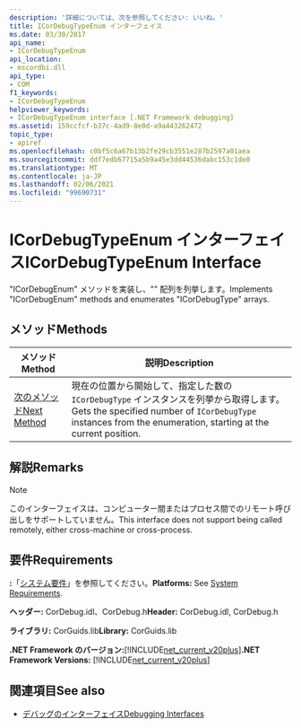 ```yaml
---
description: '詳細については、次を参照してください: いいね。'
title: ICorDebugTypeEnum インターフェイス
ms.date: 03/30/2017
api_name:
- ICorDebugTypeEnum
api_location:
- mscordbi.dll
api_type:
- COM
f1_keywords:
- ICorDebugTypeEnum
helpviewer_keywords:
- ICorDebugTypeEnum interface [.NET Framework debugging]
ms.assetid: 159ccfcf-b37c-4ad9-8e0d-a9a443262472
topic_type:
- apiref
ms.openlocfilehash: c0bf5c6a67b13b2fe29cb3551e287b2597a01aea
ms.sourcegitcommit: ddf7edb67715a5b9a45e3dd44536dabc153c1de0
ms.translationtype: MT
ms.contentlocale: ja-JP
ms.lasthandoff: 02/06/2021
ms.locfileid: "99690731"
---
```

# <a name="icordebugtypeenum-interface"></a><span data-ttu-id="35bbc-103">ICorDebugTypeEnum インターフェイス</span><span class="sxs-lookup"><span data-stu-id="35bbc-103">ICorDebugTypeEnum Interface</span></span>

<span data-ttu-id="35bbc-104">"ICorDebugEnum" メソッドを実装し、"" 配列を列挙します。</span><span class="sxs-lookup"><span data-stu-id="35bbc-104">Implements "ICorDebugEnum" methods and enumerates "ICorDebugType" arrays.</span></span>  
  
## <a name="methods"></a><span data-ttu-id="35bbc-105">メソッド</span><span class="sxs-lookup"><span data-stu-id="35bbc-105">Methods</span></span>  
  
|<span data-ttu-id="35bbc-106">メソッド</span><span class="sxs-lookup"><span data-stu-id="35bbc-106">Method</span></span>|<span data-ttu-id="35bbc-107">説明</span><span class="sxs-lookup"><span data-stu-id="35bbc-107">Description</span></span>|  
|------------|-----------------|  
|[<span data-ttu-id="35bbc-108">次のメソッド</span><span class="sxs-lookup"><span data-stu-id="35bbc-108">Next Method</span></span>](icordebugtypeenum-next-method.md)|<span data-ttu-id="35bbc-109">現在の位置から開始して、指定した数の `ICorDebugType` インスタンスを列挙から取得します。</span><span class="sxs-lookup"><span data-stu-id="35bbc-109">Gets the specified number of `ICorDebugType` instances from the enumeration, starting at the current position.</span></span>|  
  
## <a name="remarks"></a><span data-ttu-id="35bbc-110">解説</span><span class="sxs-lookup"><span data-stu-id="35bbc-110">Remarks</span></span>  
  
> [!NOTE]
> <span data-ttu-id="35bbc-111">このインターフェイスは、コンピューター間またはプロセス間でのリモート呼び出しをサポートしていません。</span><span class="sxs-lookup"><span data-stu-id="35bbc-111">This interface does not support being called remotely, either cross-machine or cross-process.</span></span>  
  
## <a name="requirements"></a><span data-ttu-id="35bbc-112">要件</span><span class="sxs-lookup"><span data-stu-id="35bbc-112">Requirements</span></span>  

 <span data-ttu-id="35bbc-113">**:**「[システム要件](../../get-started/system-requirements.md)」を参照してください。</span><span class="sxs-lookup"><span data-stu-id="35bbc-113">**Platforms:** See [System Requirements](../../get-started/system-requirements.md).</span></span>  
  
 <span data-ttu-id="35bbc-114">**ヘッダー:** CorDebug.idl、CorDebug.h</span><span class="sxs-lookup"><span data-stu-id="35bbc-114">**Header:** CorDebug.idl, CorDebug.h</span></span>  
  
 <span data-ttu-id="35bbc-115">**ライブラリ:** CorGuids.lib</span><span class="sxs-lookup"><span data-stu-id="35bbc-115">**Library:** CorGuids.lib</span></span>  
  
 <span data-ttu-id="35bbc-116">**.NET Framework のバージョン:**[!INCLUDE[net_current_v20plus](../../../../includes/net-current-v20plus-md.md)]</span><span class="sxs-lookup"><span data-stu-id="35bbc-116">**.NET Framework Versions:** [!INCLUDE[net_current_v20plus](../../../../includes/net-current-v20plus-md.md)]</span></span>  
  
## <a name="see-also"></a><span data-ttu-id="35bbc-117">関連項目</span><span class="sxs-lookup"><span data-stu-id="35bbc-117">See also</span></span>

- [<span data-ttu-id="35bbc-118">デバッグのインターフェイス</span><span class="sxs-lookup"><span data-stu-id="35bbc-118">Debugging Interfaces</span></span>](debugging-interfaces.md)
